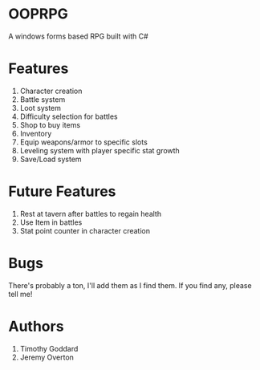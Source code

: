 # OOPRPG
A windows forms based RPG built with C#

# Features
1. Character creation
2. Battle system
3. Loot system
4. Difficulty selection for battles
5. Shop to buy items
6. Inventory
7. Equip weapons/armor to specific slots
8. Leveling system with player specific stat growth
9. Save/Load system

# Future Features
1. Rest at tavern after battles to regain health
2. Use Item in battles
3. Stat point counter in character creation

# Bugs
There's probably a ton, I'll add them as I find them. If you find any, please tell me!

# Authors
1. Timothy Goddard
2. Jeremy Overton
